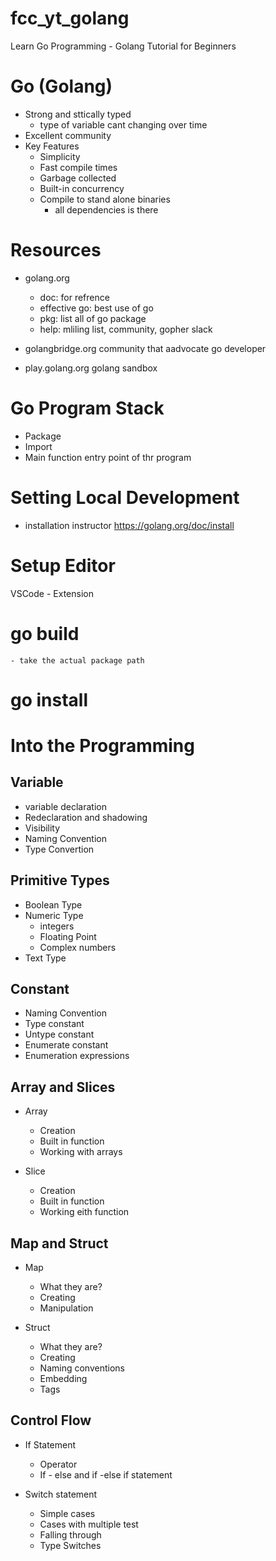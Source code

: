 # fcc_yt_golang
Learn Go Programming - Golang Tutorial for Beginners

# Go (Golang)
- Strong and sttically typed
    - type of variable cant changing over time
- Excellent community
- Key Features
    - Simplicity
    - Fast compile times
    - Garbage collected
    - Built-in concurrency
    - Compile to stand alone binaries
        - all dependencies is there
    

# Resources
- golang.org
    - doc: for refrence
    - effective go: best use of go
    - pkg: list all of go package
    - help: mliling list, community, gopher slack

- golangbridge.org
community that aadvocate go developer

- play.golang.org
golang sandbox


# Go Program Stack
- Package
- Import 
- Main function
    entry point of thr program


# Setting Local Development 
- installation instructor
    https://golang.org/doc/install


# Setup Editor
VSCode
    - Extension


# go build
    - take the actual package path


# go install


# Into the Programming
## Variable
- variable declaration
- Redeclaration and shadowing
- Visibility
- Naming Convention
- Type Convertion


## Primitive Types
- Boolean Type
- Numeric Type
    - integers
    - Floating Point
    - Complex numbers
- Text Type

## Constant
- Naming Convention
- Type constant
- Untype constant
- Enumerate constant
- Enumeration expressions

## Array and Slices
- Array
    - Creation
    - Built in function
    - Working with arrays

- Slice
    - Creation
    - Built in function
    - Working eith function

## Map and Struct
- Map
    - What they are?
    - Creating
    - Manipulation

- Struct
    - What they are?
    - Creating
    - Naming conventions
    - Embedding
    - Tags

## Control Flow
- If Statement
    - Operator
    - If - else and if -else if statement

- Switch statement
    - Simple cases
    - Cases with multiple test
    - Falling through
    - Type Switches
